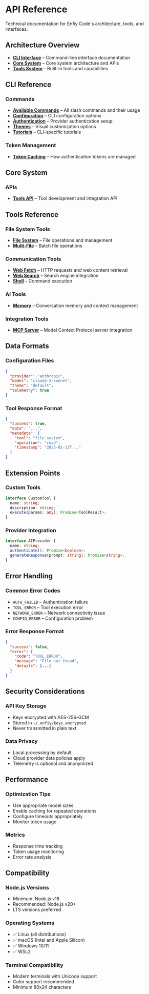 # API Reference

Technical documentation for Enfiy Code's architecture, tools, and interfaces.

## Architecture Overview

- **[CLI Interface](./cli/index.md)** – Command-line interface documentation
- **[Core System](./core/index.md)** – Core system architecture and APIs
- **[Tools System](./tools/index.md)** – Built-in tools and capabilities

## CLI Reference

### Commands
- **[Available Commands](./cli/commands.md)** – All slash commands and their usage
- **[Configuration](./cli/configuration.md)** – CLI configuration options
- **[Authentication](./cli/authentication.md)** – Provider authentication setup
- **[Themes](./cli/themes.md)** – Visual customization options
- **[Tutorials](./cli/tutorials.md)** – CLI-specific tutorials

### Token Management
- **[Token Caching](./cli/token-caching.md)** – How authentication tokens are managed

## Core System

### APIs
- **[Tools API](./core/tools-api.md)** – Tool development and integration API

## Tools Reference

### File System Tools
- **[File System](./tools/file-system.md)** – File operations and management
- **[Multi-File](./tools/multi-file.md)** – Batch file operations

### Communication Tools
- **[Web Fetch](./tools/web-fetch.md)** – HTTP requests and web content retrieval
- **[Web Search](./tools/web-search.md)** – Search engine integration
- **[Shell](./tools/shell.md)** – Command execution

### AI Tools
- **[Memory](./tools/memory.md)** – Conversation memory and context management

### Integration Tools
- **[MCP Server](./tools/mcp-server.md)** – Model Context Protocol server integration

## Data Formats

### Configuration Files
```json
{
  "provider": "anthropic",
  "model": "claude-3-sonnet",
  "theme": "default",
  "telemetry": true
}
```

### Tool Response Format
```json
{
  "success": true,
  "data": "...",
  "metadata": {
    "tool": "file-system",
    "operation": "read",
    "timestamp": "2025-01-13T..."
  }
}
```

## Extension Points

### Custom Tools
```typescript
interface CustomTool {
  name: string;
  description: string;
  execute(params: any): Promise<ToolResult>;
}
```

### Provider Integration
```typescript
interface AIProvider {
  name: string;
  authenticate(): Promise<boolean>;
  generateResponse(prompt: string): Promise<string>;
}
```

## Error Handling

### Common Error Codes
- `AUTH_FAILED` – Authentication failure
- `TOOL_ERROR` – Tool execution error
- `NETWORK_ERROR` – Network connectivity issue
- `CONFIG_ERROR` – Configuration problem

### Error Response Format
```json
{
  "success": false,
  "error": {
    "code": "TOOL_ERROR",
    "message": "File not found",
    "details": {...}
  }
}
```

## Security Considerations

### API Key Storage
- Keys encrypted with AES-256-GCM
- Stored in `~/.enfiy/keys.encrypted`
- Never transmitted in plain text

### Data Privacy
- Local processing by default
- Cloud provider data policies apply
- Telemetry is optional and anonymized

## Performance

### Optimization Tips
- Use appropriate model sizes
- Enable caching for repeated operations
- Configure timeouts appropriately
- Monitor token usage

### Metrics
- Response time tracking
- Token usage monitoring
- Error rate analysis

## Compatibility

### Node.js Versions
- Minimum: Node.js v18
- Recommended: Node.js v20+
- LTS versions preferred

### Operating Systems
- ✅ Linux (all distributions)
- ✅ macOS (Intel and Apple Silicon)
- ✅ Windows 10/11
- ✅ WSL2

### Terminal Compatibility
- Modern terminals with Unicode support
- Color support recommended
- Minimum 80x24 characters